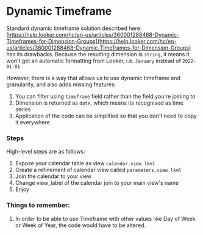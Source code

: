 # Dynamic Timeframe

Standard dynamic timeframe solution described here: [https://help.looker.com/hc/en-us/articles/360001288468-Dynamic-Timeframes-for-Dimension-Groups](https://help.looker.com/hc/en-us/articles/360001288468-Dynamic-Timeframes-for-Dimension-Groups) has its drawbacks. Because the resulting dimension is `string`, it means it won't get an automatic formatting from Looker, i.e. `January` instead of `2022-01-01`

However, there is a way that allows us to use dynamic timeframe and granularity, and also adds missing features:

1. You can filter using `timeframe` field rather than the field you're joining to
2. Dimension is returned as `date`, which means its recognised as time series
3. Application of the code can be simplified so that you don't need to copy it everywhere

### Steps

High-level steps are as follows:

1. Expose your calendar table as view `calendar.view.lkml`
2. Create a refinement of calendar view called `parameters.view.lkml`
3. Join the calendar to your view
4. Change view\_label of the calendar join to your main view's name
5. Enjoy

### Things to remember:

1. In order to be able to use Timeframe with other values like Day of Week or Week of Year, the code would have to be altered.
